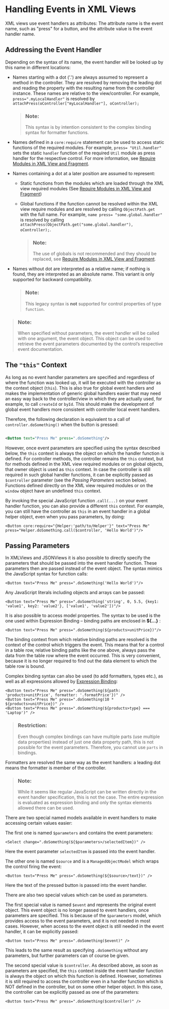 <!-- loiob0fb4de7364f4bcbb053a99aa645affe -->

# Handling Events in XML Views

XML views use event handlers as attributes: The attribute name is the event name, such as "press" for a button, and the attribute value is the event handler name.



<a name="loiob0fb4de7364f4bcbb053a99aa645affe__section_rvt_hbm_ndb"/>

## Addressing the Event Handler

Depending on the syntax of its name, the event handler will be looked up by this name in different locations:

-   Names starting with a dot \('.'\) are always assumed to represent a method in the controller. They are resolved by removing the leading dot and reading the property with the resulting name from the controller instance. These names are relative to the view/controller. For example, `press=".myLocalHandler"` is resolved by `attachPress(oController["myLocalHandler"], oController);`

    > ### Note:  
    > This syntax is by intention consistent to the complex binding syntax for formatter functions.

-   Names defined in a `core:require` statement can be used to access static functions of the required modules. For example, `press= "Util.handler"` sets the static `handler` function of the required `Util` module as press handler for the respective control. For more information, see [Require Modules in XML View and Fragment](require-modules-in-xml-view-and-fragment-b11d853.md).

-   Names containing a dot at a later position are assumed to represent:

    -   Static functions from the modules which are loaded through the XML view required modules \(See [Require Modules in XML View and Fragment](require-modules-in-xml-view-and-fragment-b11d853.md)\)

    -   Global functions if the function cannot be resolved within the XML view require modules and are resolved by calling `ObjectPath.get` with the full name. For example, `name press= "some.global.handler"` is resolved by calling `attachPress(ObjectPath.get("some.global.handler"), oController);`.

        > ### Note:  
        > The use of globals is not recommended and they should be replaced, see [Require Modules in XML View and Fragment](require-modules-in-xml-view-and-fragment-b11d853.md).


-   Names without dot are interpreted as a relative name; if nothing is found, they are interpreted as an absolute name. This variant is only supported for backward compatibility.

    > ### Note:  
    > This legacy syntax is **not** supported for control properties of type `function`.


> ### Note:  
> When specified without parameters, the event handler will be called with one argument, the event object. This object can be used to retrieve the event parameters documented by the control’s respective event documentation.



## The `"this"` Context

As long as no event handler parameters are specified and regardless of where the function was looked up, it will be executed with the controller as the context object \(`this`\). This is also true for global event handlers and makes the implementation of generic global handlers easier that may need an easy way back to the controller/view in which they are actually used, for example, to call `createId` or `byId`. This should make the development of global event handlers more consistent with controller local event handlers.

Therefore, the following declaration is equivalent to a call of `controller.doSomething()` when the button is pressed:

```xml

<Button text="Press Me" press=".doSomething"/>

```

However, once event parameters are specified using the syntax described below, the `this` context is always the object on which the handler function is defined. For controller methods, the controller remains the `this` context, but for methods defined in the XML view required modules or on global objects, that owner object is used as `this` context. In case the controller is still required in such global handler functions, it can be explicitly passed as `$controller` parameter \(see the *Passing Parameters* section below\). Functions defined directly on the XML view required modules or on the `window` object have an undefined `this` context.

By invoking the special JavaScript function .`call(...)` on your event handler function, you can also provide a different `this` context. For example, you can still have the controller as `this` in an event handler in a global helper object, even when you pass parameters, by doing:

```
<Button core:require="{Helper:'path/to/Helper'}" text="Press Me" press="Helper.doSomething.call($controller, 'Hello World')"/>
```



<a name="loiob0fb4de7364f4bcbb053a99aa645affe__section_qzw_5bm_ndb"/>

## Passing Parameters

In XMLViews and JSONViews it is also possible to directly specify the parameters that should be passed into the event handler function. These parameters then are passed instead of the event object. The syntax mimics the JavaScript syntax for function calls:

```
<Button text="Press Me" press=".doSomething('Hello World')"/>
```

Any JavaScript literals including objects and arrays can be passed:

```
<Button text="Press Me" press=".doSomething('string', 0, 5.5, {key1: 'value1', key2: 'value2'}, ['value1', 'value2'])"/>
```

It is also possible to access model properties. The syntax to be used is the one used within Expression Binding – binding paths are enclosed in **$\{…\}** :

```
<Button text="Press Me" press=".doSomething(${products>unitPrice})"/>
```

The binding context from which relative binding paths are resolved is the context of the control which triggers the event. This means that for a control in a table row, relative binding paths like the one above, always pass the data from the table row where the event occurred. This is very convenient, because it is no longer required to find out the data element to which the table row is bound.

Complex binding syntax can also be used \(to add formatters, types etc.\), as well as all expressions allowed by [Expression Binding](expression-binding-daf6852.md):

```
<Button text="Press Me" press=".doSomething(${path: 'products>unitPrice', formatter: '.formatPrice'})" />
<Button text="Press Me" press=".doSomething(10 * ${products>unitPrice})" />
<Button text="Press Me" press=".doSomething(${products>type} === 'Laptop')" />

```

> ### Restriction:  
> Even though complex bindings can have multiple parts \(use multiple data properties\) instead of just one data property path, this is not possible for the event parameters. Therefore, you cannot use `parts` in bindings.

Formatters are resolved the same way as the event handlers: a leading dot means the formatter is member of the controller.

> ### Note:  
> While it seems like regular JavaScript can be written directly in the event handler specification, this is not the case. The entire expression is evaluated as expression binding and only the syntax elements allowed there can be used.

There are two special named models available in event handlers to make accessing certain values easier:

The first one is named `$parameters` and contains the event parameters:

```
<Select change=".doSomething(${$parameters>/selectedItem})" />
```

Here the event parameter `selectedItem` is passed into the event handler.

The other one is named `$source` and is a `ManagedObjectModel` which wraps the control firing the event:

```
<Button text="Press Me" press=".doSomething(${$source>/text})" />
```

Here the text of the pressed button is passed into the event handler.

There are also two special values which can be used as parameters.

The first special value is named `$event` and represents the original event object. This event object is no longer passed to event handlers, once parameters are specified. This is because of the `$parameters` model, which provides access to the event parameters, and it is not needed in most cases. However, when access to the event object is still needed in the event handler, it can be explicitly passed:

```
<Button text="Press Me" press=".doSomething($event)" />
```

This leads to the same result as specifying `.doSomething` without any parameters, but further parameters can of course be given.

The second special value is `$controller`. As described above, as soon as parameters are specified, the `this` context inside the event handler function is always the object on which this function is defined. However, sometimes it is still required to access the controller even in a handler function which is NOT defined in the controller, but on some other helper object. In this case, the controller can be explicitly passed as one of the parameters:

```
<Button text="Press Me" press=".doSomething($controller)" />
```


